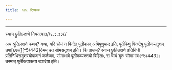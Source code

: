 ```yaml
---
title: १४८ टिप्पन्यः

---
```


[^5/441]: E2: nyāyeneti

____________________________________________


स्याच् छ्रुतिलक्षणे नियतत्वात्//६.३.३३//

अथ श्रुतिलक्षणे कथम्? यथा, यदि सोमं न विन्देत् पूतीकान् अभिषुणुयाद् इति, पूतीकेषु विनष्टेषु पूतीकसदृशम् उपा[६७०][^5/442]देयम् उत सोमसदृशम् इति। किं प्राप्तम्? स्याच् छ्रुतिलक्षणे प्रतिनिधौ प्रतिनिधिसदृशस्योपादानं कर्तव्यम्, सोमाभावे पूतीकव्यक्तयो विहिताः, स चायं श्रुतः सोमाभावः[^5/443]। तस्मात् पूतीकव्यक्तय उपादेया इति।
